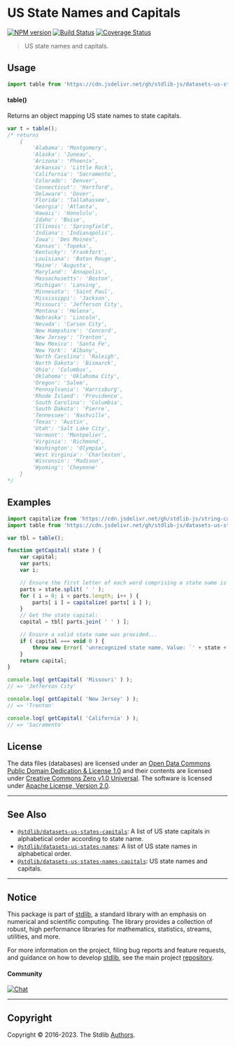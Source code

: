 <!--

@license Apache-2.0

Copyright (c) 2018 The Stdlib Authors.

Licensed under the Apache License, Version 2.0 (the "License");
you may not use this file except in compliance with the License.
You may obtain a copy of the License at

   http://www.apache.org/licenses/LICENSE-2.0

Unless required by applicable law or agreed to in writing, software
distributed under the License is distributed on an "AS IS" BASIS,
WITHOUT WARRANTIES OR CONDITIONS OF ANY KIND, either express or implied.
See the License for the specific language governing permissions and
limitations under the License.

-->

# US State Names and Capitals

[![NPM version][npm-image]][npm-url] [![Build Status][test-image]][test-url] [![Coverage Status][coverage-image]][coverage-url] <!-- [![dependencies][dependencies-image]][dependencies-url] -->

> US state names and capitals.



<section class="usage">

## Usage

```javascript
import table from 'https://cdn.jsdelivr.net/gh/stdlib-js/datasets-us-states-names-capitals@deno/mod.js';
```

#### table()

Returns an object mapping US state names to state capitals.

```javascript
var t = table();
/* returns
    {
        'Alabama': 'Montgomery',
        'Alaska': 'Juneau',
        'Arizona': 'Phoenix',
        'Arkansas': 'Little Rock',
        'California': 'Sacramento',
        'Colorado': 'Denver',
        'Connecticut': 'Hartford',
        'Delaware': 'Dover',
        'Florida': 'Tallahassee',
        'Georgia': 'Atlanta',
        'Hawaii': 'Honolulu',
        'Idaho': 'Boise',
        'Illinois': 'Springfield',
        'Indiana': 'Indianapolis',
        'Iowa': 'Des Moines',
        'Kansas': 'Topeka',
        'Kentucky': 'Frankfort',
        'Louisiana': 'Baton Rouge',
        'Maine': 'Augusta',
        'Maryland': 'Annapolis',
        'Massachusetts': 'Boston',
        'Michigan': 'Lansing',
        'Minnesota': 'Saint Paul',
        'Mississippi': 'Jackson',
        'Missouri': 'Jefferson City',
        'Montana': 'Helena',
        'Nebraska': 'Lincoln',
        'Nevada': 'Carson City',
        'New Hampshire': 'Concord',
        'New Jersey': 'Trenton',
        'New Mexico': 'Santa Fe',
        'New York': 'Albany',
        'North Carolina': 'Raleigh',
        'North Dakota': 'Bismarck',
        'Ohio': 'Columbus',
        'Oklahoma': 'Oklahoma City',
        'Oregon': 'Salem',
        'Pennsylvania': 'Harrisburg',
        'Rhode Island': 'Providence',
        'South Carolina': 'Columbia',
        'South Dakota': 'Pierre',
        'Tennessee': 'Nashville',
        'Texas': 'Austin',
        'Utah': 'Salt Lake City',
        'Vermont': 'Montpelier',
        'Virginia': 'Richmond',
        'Washington': 'Olympia',
        'West Virginia': 'Charleston',
        'Wisconsin': 'Madison',
        'Wyoming': 'Cheyenne'
    }
*/
```

</section>

<!-- /.usage -->

<section class="examples">

## Examples

<!-- eslint no-undef: "error" -->

```javascript
import capitalize from 'https://cdn.jsdelivr.net/gh/stdlib-js/string-capitalize@deno/mod.js';
import table from 'https://cdn.jsdelivr.net/gh/stdlib-js/datasets-us-states-names-capitals@deno/mod.js';

var tbl = table();

function getCapital( state ) {
    var capital;
    var parts;
    var i;

    // Ensure the first letter of each word comprising a state name is capitalized...
    parts = state.split( ' ' );
    for ( i = 0; i < parts.length; i++ ) {
        parts[ i ] = capitalize( parts[ i ] );
    }
    // Get the state capital:
    capital = tbl[ parts.join( ' ' ) ];

    // Ensure a valid state name was provided...
    if ( capital === void 0 ) {
        throw new Error( 'unrecognized state name. Value: `' + state + '`.' );
    }
    return capital;
}

console.log( getCapital( 'Missouri' ) );
// => 'Jefferson City'

console.log( getCapital( 'New Jersey' ) );
// => 'Trenton'

console.log( getCapital( 'California' ) );
// => 'Sacramento'
```

</section>

<!-- /.examples -->



<!-- <license> -->

## License

The data files (databases) are licensed under an [Open Data Commons Public Domain Dedication & License 1.0][pddl-1.0] and their contents are licensed under [Creative Commons Zero v1.0 Universal][cc0]. The software is licensed under [Apache License, Version 2.0][apache-license].

<!-- </license> -->

<!-- Section for related `stdlib` packages. Do not manually edit this section, as it is automatically populated. -->

<section class="related">

* * *

## See Also

-   <span class="package-name">[`@stdlib/datasets-us-states-capitals`][@stdlib/datasets/us-states-capitals]</span><span class="delimiter">: </span><span class="description">A list of US state capitals in alphabetical order according to state name.</span>
-   <span class="package-name">[`@stdlib/datasets-us-states-names`][@stdlib/datasets/us-states-names]</span><span class="delimiter">: </span><span class="description">A list of US state names in alphabetical order.</span>
-   <span class="package-name">[`@stdlib/datasets-us-states-names-capitals`][@stdlib/datasets/us-states-names-capitals]</span><span class="delimiter">: </span><span class="description">US state names and capitals.</span>

</section>

<!-- /.related -->

<!-- Section for all links. Make sure to keep an empty line after the `section` element and another before the `/section` close. -->


<section class="main-repo" >

* * *

## Notice

This package is part of [stdlib][stdlib], a standard library with an emphasis on numerical and scientific computing. The library provides a collection of robust, high performance libraries for mathematics, statistics, streams, utilities, and more.

For more information on the project, filing bug reports and feature requests, and guidance on how to develop [stdlib][stdlib], see the main project [repository][stdlib].

#### Community

[![Chat][chat-image]][chat-url]

---

## Copyright

Copyright &copy; 2016-2023. The Stdlib [Authors][stdlib-authors].

</section>

<!-- /.stdlib -->

<!-- Section for all links. Make sure to keep an empty line after the `section` element and another before the `/section` close. -->

<section class="links">

[npm-image]: http://img.shields.io/npm/v/@stdlib/datasets-us-states-names-capitals.svg
[npm-url]: https://npmjs.org/package/@stdlib/datasets-us-states-names-capitals

[test-image]: https://github.com/stdlib-js/datasets-us-states-names-capitals/actions/workflows/test.yml/badge.svg?branch=main
[test-url]: https://github.com/stdlib-js/datasets-us-states-names-capitals/actions/workflows/test.yml?query=branch:main

[coverage-image]: https://img.shields.io/codecov/c/github/stdlib-js/datasets-us-states-names-capitals/main.svg
[coverage-url]: https://codecov.io/github/stdlib-js/datasets-us-states-names-capitals?branch=main

<!--

[dependencies-image]: https://img.shields.io/david/stdlib-js/datasets-us-states-names-capitals.svg
[dependencies-url]: https://david-dm.org/stdlib-js/datasets-us-states-names-capitals/main

-->

[chat-image]: https://img.shields.io/gitter/room/stdlib-js/stdlib.svg
[chat-url]: https://gitter.im/stdlib-js/stdlib/

[stdlib]: https://github.com/stdlib-js/stdlib

[stdlib-authors]: https://github.com/stdlib-js/stdlib/graphs/contributors

[cli-section]: https://github.com/stdlib-js/datasets-us-states-names-capitals#cli
[cli-url]: https://github.com/stdlib-js/datasets-us-states-names-capitals/tree/cli
[@stdlib/datasets-us-states-names-capitals]: https://github.com/stdlib-js/datasets-us-states-names-capitals/tree/main

[umd]: https://github.com/umdjs/umd
[es-module]: https://developer.mozilla.org/en-US/docs/Web/JavaScript/Guide/Modules

[deno-url]: https://github.com/stdlib-js/datasets-us-states-names-capitals/tree/deno
[umd-url]: https://github.com/stdlib-js/datasets-us-states-names-capitals/tree/umd
[esm-url]: https://github.com/stdlib-js/datasets-us-states-names-capitals/tree/esm
[branches-url]: https://github.com/stdlib-js/datasets-us-states-names-capitals/blob/main/branches.md

[pddl-1.0]: http://opendatacommons.org/licenses/pddl/1.0/

[cc0]: https://creativecommons.org/publicdomain/zero/1.0

[apache-license]: https://www.apache.org/licenses/LICENSE-2.0

[csv]: https://tools.ietf.org/html/rfc4180

<!-- <related-links> -->

[@stdlib/datasets/us-states-capitals]: https://github.com/stdlib-js/datasets-us-states-capitals/tree/deno

[@stdlib/datasets/us-states-names]: https://github.com/stdlib-js/datasets-us-states-names/tree/deno

[@stdlib/datasets/us-states-names-capitals]: https://github.com/stdlib-js/datasets-us-states-names-capitals/tree/deno

<!-- </related-links> -->

</section>

<!-- /.links -->

